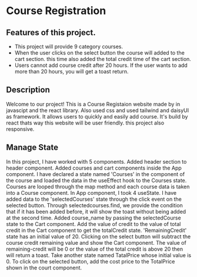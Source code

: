 # Course Registration

## Features of this project.

- This project will provide 9 category courses.
- When the user clicks on the select button the course will added to the cart section. this time also added the total credit time of the cart section.
- Users cannot add course credit after 20 hours. If the user wants to add more than 20 hours, you will get a toast return.

## Description

Welcome to our project! This is a Course Registaion website made by in javascipt and the react library. Also used css and used tailwind and daisyUI as framework. It allows users to quickly and easily add course. It's build by react thats way this website will be user friendly. this project also responsive.

## Manage State

In this project, I have worked with 5 components. Added header section to header component. Added courses and cart components inside the App component. I have declared a state named 'Courses' in the component of the course and loaded the data in the useEffect hook to the Courses state. Courses are looped through the map method and each course data is taken into a Course component. In App component, I took 4 useState. I have added data to the 'selectedCourses' state through the click event on the selected button. Through selectedcourses.find, we provide the condition that if it has been added before, it will show the toast without being added at the second time. Added course_name by passing the selectedCourse state to the Cart component. Add the value of credit to the value of total credit in the Cart component to get the totalCredit state. 'RemainingCredit' state has an initial value of 20. Clicking on the select button will subtract the course credit remaining value and show the Cart component. The value of remaining-credit will be 0 or the value of the total credit is above 20 then will return a toast. Take another state named TatalPrice whose initial value is 0. To click on the selected button, add the cost price to the TotalPrice shown in the court component.
